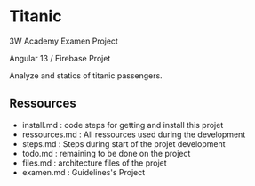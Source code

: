 # Titanic
3W Academy Examen Project

Angular 13 / Firebase Projet

Analyze and statics of titanic passengers.

## Ressources

- install.md : code steps for getting and install this projet
- ressources.md : All ressources used during the development
- steps.md : Steps during start of the projet development
- todo.md : remaining to be done on the project
- files.md : architecture files of the projet
- examen.md : Guidelines's Project